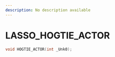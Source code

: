 ```yaml
---
description: No description available 
---
```


# LASSO\_HOGTIE_ACTOR

```cpp
void HOGTIE_ACTOR(int _Unk0);
```